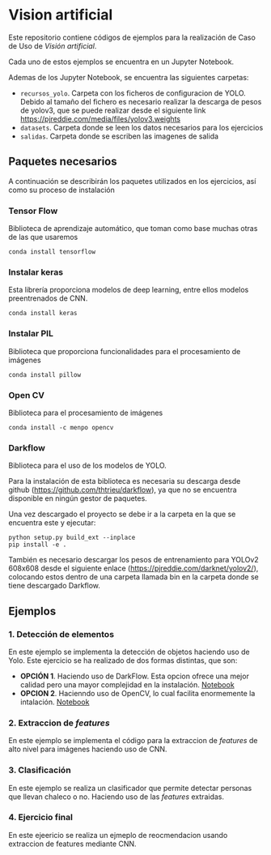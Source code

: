 # Vision artificial

Este repositorio contiene códigos de ejemplos para la realización de Caso de Uso de *Visión artificial*.

Cada uno de estos ejemplos se encuentra en un Jupyter Notebook.

Ademas de los Jupyter Notebook, se encuentra las siguientes carpetas:

- `recursos_yolo`. Carpeta con los ficheros de configuracion de YOLO. Debido al tamaño del fichero es necesario realizar la descarga de pesos de yolov3, que se puede realizar desde el siguiente link https://pjreddie.com/media/files/yolov3.weights
- `datasets`. Carpeta donde se leen los datos necesarios para los ejercicios
- `salidas`. Carpeta donde se escriben las imagenes de salida

## Paquetes necesarios

A continuación se describirán los paquetes utilizados en los ejercicios, así como su proceso de instalación 

### Tensor Flow

Biblioteca de aprendizaje automático, que toman como base muchas otras de las que usaremos

`conda install tensorflow`

### Instalar keras

Esta librería proporciona modelos de deep learning, entre ellos modelos preentrenados de CNN.

`conda install keras`

### Instalar PIL

Biblioteca que proporciona funcionalidades para el procesamiento de imágenes

`conda install pillow`

### Open CV

Biblioteca para el procesamiento de imágenes

`conda install -c menpo opencv`

### Darkflow

Biblioteca para el uso de los modelos de YOLO.

Para la instalación de esta biblioteca es necesaria su descarga desde github (https://github.com/thtrieu/darkflow), ya que no se encuentra disponible en ningún gestor de paquetes.

Una vez descargado el proyecto se debe ir a la carpeta en la que se encuentra este y ejecutar:

```
python setup.py build_ext --inplace
pip install -e .
```

También es necesario descargar los pesos de entrenamiento para YOLOv2 608x608 desde el siguiente enlace (https://pjreddie.com/darknet/yolov2/), colocando estos dentro de una carpeta llamada bin en la carpeta donde se tiene descargado Darkflow.

## Ejemplos

### 1. Detección de elementos

En este ejemplo se implementa la detección de objetos haciendo uso de Yolo. Este ejercicio se ha realizado de dos formas distintas, que son:

- **OPCIÓN 1**. Haciendo uso de DarkFlow. Esta opcion ofrece una mejor calidad pero una mayor complejidad en la instalación. [Notebook](https://github.com/itelligent-mrivas/Vision_artificial/blob/main/1_1_Deteccion_elementos_yolo.ipynb)
- **OPCION 2**. Hacienndo uso de OpenCV, lo cual facilita enormemente la intalación. [Notebook](https://github.com/itelligent-mrivas/Vision_artificial/blob/main/1_2_deteccion%20de%20elementos_openCV.ipynb)

### 2. Extraccion de *features* 

En este ejemplo se implementa el código para la extraccion de *features* de alto nivel para imágenes haciendo uso de CNN.

### 3. Clasificación

En este ejemplo se realiza un clasificador que permite detectar personas que llevan chaleco o no. Haciendo uso de las *features* extraidas.

### 4. Ejercicio final

En este ejeericio se realiza un ejmeplo de reocmendacion usando extraccion de features mediante CNN.